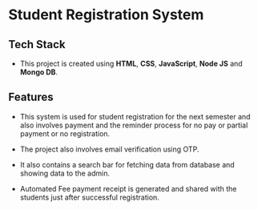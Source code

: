 # Student Registration System

## **Tech Stack**
- This project is created using **HTML**, **CSS**, **JavaScript**, **Node JS** and **Mongo DB**.


## **Features**
- This system is used for student registration for the next semester and also involves payment and the reminder process for no pay or partial payment or no registration.

- The project also involves email verification using OTP. 

- It also contains a search bar for fetching data from database and showing data to the admin.

- Automated Fee payment receipt is generated and shared with the students just after successful registration.